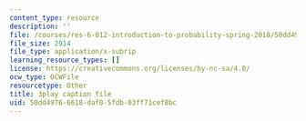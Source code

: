 ```yaml
---
content_type: resource
description: ''
file: /courses/res-6-012-introduction-to-probability-spring-2018/50dd49766618daf05fdb03ff71cef8bc_K-ck5dOsPgQ.srt
file_size: 2914
file_type: application/x-subrip
learning_resource_types: []
license: https://creativecommons.org/licenses/by-nc-sa/4.0/
ocw_type: OCWFile
resourcetype: Other
title: 3play caption file
uid: 50dd4976-6618-daf0-5fdb-03ff71cef8bc
---
```

